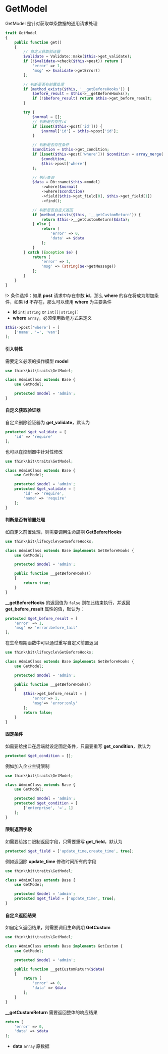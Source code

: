# GetModel

GetModel 是针对获取单条数据的通用请求处理

```php
trait GetModel
{
    public function get()
    {
        // 自定义获取验证器
        $validate = Validate::make($this->get_validate);
        if (!$validate->check($this->post)) return [
            'error' => 1,
            'msg' => $validate->getError()
        ];

        // 判断是否有前置处理
        if (method_exists($this, '__getBeforeHooks')) {
            $before_result = $this->__getBeforeHooks();
            if (!$before_result) return $this->get_before_result;
        }

        try {
            $normal = [];
            // 判断是否存在id
            if (isset($this->post['id'])) {
                $normal['id'] = $this->post['id'];
            }

            // 判断是否存在条件
            $condition = $this->get_condition;
            if (isset($this->post['where'])) $condition = array_merge(
                $condition,
                $this->post['where']
            );

            // 执行查询
            $data = Db::name($this->model)
                ->where($normal)
                ->where($condition)
                ->field($this->get_field[0], $this->get_field[1])
                ->find();

            // 判断是否自定义返回
            if (method_exists($this, '__getCustomReturn')) {
                return $this->__getCustomReturn($data);
            } else {
                return [
                    'error' => 0,
                    'data' => $data
                ];
            }
        } catch (Exception $e) {
            return [
                'error' => 1,
                'msg' => (string)$e->getMessage()
            ];
        }
    }
}
```

!> 条件选择：如果 **post** 请求中存在参数 **id**，那么 **where** 的存在将成为附加条件，如果 **id** 不存在，那么可以使用 **where** 为主要条件

- **id** `int|string` or `int[]|string[]`
- **where** `array`，必须使用数组方式来定义

```php
$this->post['where'] = [
    ['name', '=', 'van']
];
```

#### 引入特性

需要定义必须的操作模型 **model**

```php
use think\bit\traits\GetModel;

class AdminClass extends Base {
    use GetModel;

    protected $model = 'admin';
}
```

#### 自定义获取验证器

自定义删除验证器为 **get_validate**，默认为

```php
protected $get_validate = [
    'id' => 'require'
];
```

也可以在控制器中针对性修改

```php
use think\bit\traits\GetModel;

class AdminClass extends Base {
    use GetModel;

    protected $model = 'admin';
    protected $get_validate = [
        'id' => 'require',
        'name' => 'require'
    ];
}
```

#### 判断是否有前置处理

如自定义前置处理，则需要调用生命周期 **GetBeforeHooks**

```php
use think\bit\lifecycle\GetBeforeHooks;

class AdminClass extends Base implements GetBeforeHooks {
    use GetModel;

    protected $model = 'admin';

    public function __getBeforeHooks()
    {
        return true;
    }
}
```

**__getBeforeHooks** 的返回值为 `false` 则在此结束执行，并返回 **get_before_result** 属性的值，默认为：

```php
protected $get_before_result = [
    'error' => 1,
    'msg' => 'error:before_fail'
];
```

在生命周期函数中可以通过重写自定义前置返回

```php
use think\bit\lifecycle\GetBeforeHooks;

class AdminClass extends Base implements GetBeforeHooks {
    use GetModel;

    protected $model = 'admin';

    public function __getBeforeHooks()
    {
        $this->get_before_result = [
            'error'=> 1,
            'msg'=> 'error:only'
        ];
        return false;
    }
}
```

#### 固定条件

如需要给接口在后端就设定固定条件，只需要重写 **get_condition**，默认为

```php
protected $get_condition = [];
```

例如加入企业主键限制

```php
use think\bit\traits\GetModel;

class AdminClass extends Base {
    use GetModel;

    protected $model = 'admin';
    protected $get_condition = [
        ['enterprise', '=', 1]
    ];
}
```

#### 限制返回字段

如需要给接口限制返回字段，只需要重写 **get_field**，默认为

```php
protected $get_field = ['update_time,create_time', true];
```

例如返回除 **update_time** 修改时间所有的字段

```php
use think\bit\traits\GetModel;

class AdminClass extends Base {
    use GetModel;

    protected $model = 'admin';
    protected $get_field = ['update_time', true];
}
```

#### 自定义返回结果

如自定义返回结果，则需要调用生命周期 **GetCustom**

```php
use think\bit\traits\GetModel;

class AdminClass extends Base implements GetCustom {
    use GetModel;

    protected $model = 'admin';

    public function __getCustomReturn($data)
    {
        return [
            'error' => 0,
            'data' => $data
        ];
    }
}
```

**__getCustomReturn** 需要返回整体的响应结果

```php
return [
    'error' => 0,
    'data' => $data
];
```

- **data** `array` 原数据